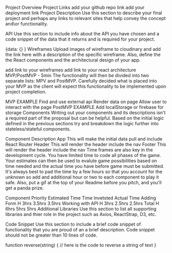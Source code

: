 Project Overview
Project Links
add your github repo link
add your deployment link
Project Description
Use this section to describe your final project and perhaps any links to relevant sites that help convey the concept and\or functionality.

API
Use this section to include info about the API you have chosen and a code snippet of the data that it returns and is required for your project.

{data: {} }
Wireframes
Upload images of wireframe to cloudinary and add the link here with a description of the specific wireframe. Also, define the the React components and the architectural design of your app.

add link to your wireframes
add link to your react architecture
MVP/PostMVP - 5min
The functionality will then be divided into two separate lists: MPV and PostMVP. Carefully decided what is placed into your MVP as the client will expect this functionality to be implemented upon project completion.

MVP EXAMPLE
Find and use external api
Render data on page
Allow user to interact with the page
PostMVP EXAMPLE
Add localStorage or firebase for storage
Components
Writing out your components and its descriptions isn't a required part of the proposal but can be helpful.
Based on the initial logic defined in the previous sections try and breakdown the logic further into stateless/stateful components.

Component	Description
App	This will make the initial data pull and include React Router
Header	This will render the header include the nav
Footer	This will render the header include the nav
Time frames are also key in the development cycle. You have limited time to code all phases of the game. Your estimates can then be used to evalute game possibilities based on time needed and the actual time you have before game must be submitted. It's always best to pad the time by a few hours so that you account for the unknown so add and additional hour or two to each component to play it safe. Also, put a gif at the top of your Readme before you pitch, and you'll get a panda prize.

Component	Priority	Estimated Time	Time Invetsted	Actual Time
Adding Form	H	3hrs	3.5hrs	3.5hrs
Working with API	H	3hrs	2.5hrs	2.5hrs
Total	H	6hrs	5hrs	5hrs
Additional Libraries
Use this section to list all supporting libraries and thier role in the project such as Axios, ReactStrap, D3, etc.

Code Snippet
Use this section to include a brief code snippet of functionality that you are proud of an a brief description. Code snippet should not be greater than 10 lines of code.

function reverse(string) {
	// here is the code to reverse a string of text
}